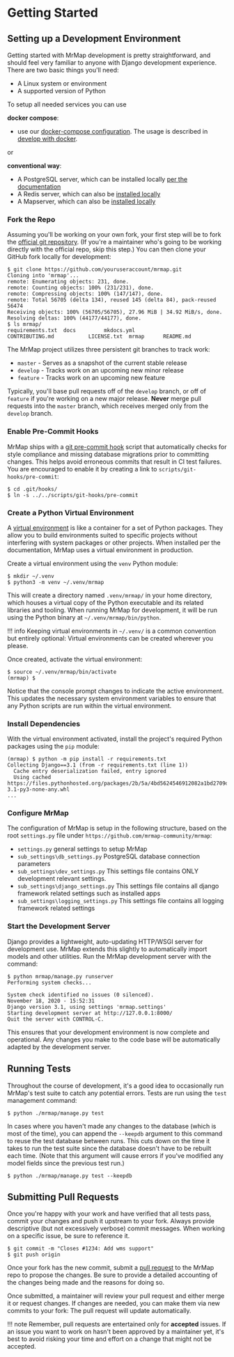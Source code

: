 # Getting Started

## Setting up a Development Environment

Getting started with MrMap development is pretty straightforward, and should feel very familiar to anyone with Django development experience. There are two basic things you'll need:

* A Linux system or environment
* A supported version of Python

To setup all needed services you can use
 
**docker compose**:

* use our [docker-compose configuration](https://github.com/mrmap-community/mrmap/blob/master/mrmap/docker/docker-compose-dev.yml). The usage is described in [develop with docker](/development/docker/).

or 

**conventional way**:

* A PostgreSQL server, which can be installed locally [per the documentation](/installation/1-postgresql/)
* A Redis server, which can also be [installed locally](/installation/2-redis/)
* A Mapserver, which can also be [installed locally](/installation/3-mapserver/)

### Fork the Repo

Assuming you'll be working on your own fork, your first step will be to fork the [official git repository](https://github.com/mrmap-community/mrmap). (If you're a maintainer who's going to be working directly with the official repo, skip this step.) You can then clone your GitHub fork locally for development:

```no-highlight
$ git clone https://github.com/youruseraccount/mrmap.git
Cloning into 'mrmap'...
remote: Enumerating objects: 231, done.
remote: Counting objects: 100% (231/231), done.
remote: Compressing objects: 100% (147/147), done.
remote: Total 56705 (delta 134), reused 145 (delta 84), pack-reused 56474
Receiving objects: 100% (56705/56705), 27.96 MiB | 34.92 MiB/s, done.
Resolving deltas: 100% (44177/44177), done.
$ ls mrmap/
requirements.txt  docs         mkdocs.yml    
CONTRIBUTING.md           LICENSE.txt  mrmap      README.md
```

The MrMap project utilizes three persistent git branches to track work:

* `master` - Serves as a snapshot of the current stable release
* `develop` - Tracks work on an upcoming new minor release
* `feature` - Tracks work on an upcoming new feature

Typically, you'll base pull requests off of the `develop` branch, or off of `feature` if you're working on a new major release. **Never** merge pull requests into the `master` branch, which receives merged only from the `develop` branch.

### Enable Pre-Commit Hooks

MrMap ships with a [git pre-commit hook](https://githooks.com/) script that automatically checks for style compliance and missing database migrations prior to committing changes. This helps avoid erroneous commits that result in CI test failures. You are encouraged to enable it by creating a link to `scripts/git-hooks/pre-commit`:

```no-highlight
$ cd .git/hooks/
$ ln -s ../../scripts/git-hooks/pre-commit
```

### Create a Python Virtual Environment

A [virtual environment](https://docs.python.org/3/tutorial/venv.html) is like a container for a set of Python packages. They allow you to build environments suited to specific projects without interfering with system packages or other projects. When installed per the documentation, MrMap uses a virtual environment in production.

Create a virtual environment using the `venv` Python module:

```no-highlight
$ mkdir ~/.venv
$ python3 -m venv ~/.venv/mrmap
```

This will create a directory named `.venv/mrmap/` in your home directory, which houses a virtual copy of the Python executable and its related libraries and tooling. When running MrMap for development, it will be run using the Python binary at `~/.venv/mrmap/bin/python`.

!!! info
    Keeping virtual environments in `~/.venv/` is a common convention but entirely optional: Virtual environments can be created wherever you please.

Once created, activate the virtual environment:

```no-highlight
$ source ~/.venv/mrmap/bin/activate
(mrmap) $ 
```

Notice that the console prompt changes to indicate the active environment. This updates the necessary system environment variables to ensure that any Python scripts are run within the virtual environment.

### Install Dependencies

With the virtual environment activated, install the project's required Python packages using the `pip` module:

```no-highlight
(mrmap) $ python -m pip install -r requirements.txt
Collecting Django==3.1 (from -r requirements.txt (line 1))
  Cache entry deserialization failed, entry ignored
  Using cached https://files.pythonhosted.org/packages/2b/5a/4bd5624546912082a1bd2709d0edc0685f5c7827a278d806a20cf6adea28/Django-3.1-py3-none-any.whl
...
```

### Configure MrMap

The configuration of MrMap is setup in the following structure, based on the root `settings.py` file under `https://github.com/mrmap-community/mrmap`:

* `settings.py` general settings to setup MrMap
* `sub_settings\db_settings.py` PostgreSQL database connection parameters
* `sub_settings\dev_settings.py` This settings file contains ONLY development relevant settings. 
* `sub_settings\django_settings.py` This settings file contains all django framework related settings such as installed apps
* `sub_settings\logging_settings.py` This settings file contains all logging framework related settings

### Start the Development Server

Django provides a lightweight, auto-updating HTTP/WSGI server for development use. MrMap extends this slightly to automatically import models and other utilities. Run the MrMap development server with the command:

```no-highlight
$ python mrmap/manage.py runserver
Performing system checks...

System check identified no issues (0 silenced).
November 18, 2020 - 15:52:31
Django version 3.1, using settings 'mrmap.settings'
Starting development server at http://127.0.0.1:8000/
Quit the server with CONTROL-C.
```

This ensures that your development environment is now complete and operational. Any changes you make to the code base will be automatically adapted by the development server.

## Running Tests

Throughout the course of development, it's a good idea to occasionally run MrMap's test suite to catch any potential errors. Tests are run using the `test` management command:

```no-highlight
$ python ./mrmap/manage.py test
```

In cases where you haven't made any changes to the database (which is most of the time), you can append the `--keepdb` argument to this command to reuse the test database between runs. This cuts down on the time it takes to run the test suite since the database doesn't have to be rebuilt each time. (Note that this argument will cause errors if you've modified any model fields since the previous test run.)

```no-highlight
$ python ./mrmap/manage.py test --keepdb
```

## Submitting Pull Requests

Once you're happy with your work and have verified that all tests pass, commit your changes and push it upstream to your fork. Always provide descriptive (but not excessively verbose) commit messages. When working on a specific issue, be sure to reference it.

```no-highlight
$ git commit -m "Closes #1234: Add wms support"
$ git push origin
```

Once your fork has the new commit, submit a [pull request](https://github.com/mrmap-community/mrmap/compare) to the MrMap repo to propose the changes. Be sure to provide a detailed accounting of the changes being made and the reasons for doing so.

Once submitted, a maintainer will review your pull request and either merge it or request changes. If changes are needed, you can make them via new commits to your fork: The pull request will update automatically.

!!! note
    Remember, pull requests are entertained only for **accepted** issues. If an issue you want to work on hasn't been approved by a maintainer yet, it's best to avoid risking your time and effort on a change that might not be accepted.

